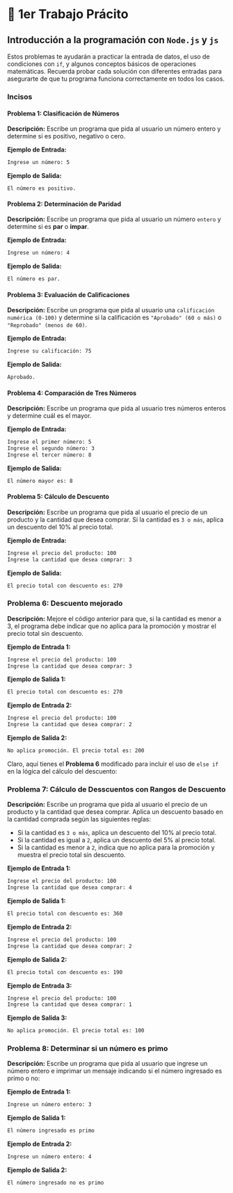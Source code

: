 # 🧱 1er Trabajo Prácito
## Introducción a la programación con `Node.js` y `js`

Estos problemas te ayudarán a practicar la entrada de datos, el uso de condiciones con `if`, y algunos conceptos básicos de operaciones matemáticas. Recuerda probar cada solución con diferentes entradas para asegurarte de que tu programa funciona correctamente en todos los casos.

### Incisos

#### **Problema 1: Clasificación de Números**

**Descripción:** Escribe un programa que pida al usuario un número entero y determine si es positivo, negativo o cero.

**Ejemplo de Entrada:**
```zsh
Ingrese un número: 5
```

**Ejemplo de Salida:**
```zhs
El número es positivo.
```

<!-- **Código Inicial:**
```js
import { prompt } from './prompt.js';

const numero = parseInt(prompt('Ingrese un número: '));

if (numero > 0) {
    console.log('El número es positivo.');
} else if (numero < 0) {
    console.log('El número es negativo.');
} else {
    console.log('El número es cero.');
}
``` -->

#### **Problema 2: Determinación de Paridad**

**Descripción:** Escribe un programa que pida al usuario un número `entero` y determine si es **par** o **impar**.

**Ejemplo de Entrada:**
```zsh
Ingrese un número: 4
```

**Ejemplo de Salida:**
```zsh
El número es par.
```

<!-- **Código Inicial:**
```js
import { prompt } from './prompt.js';

const numero = parseInt(prompt('Ingrese un número: '));

if (numero % 2 === 0) {
    console.log('El número es par.');
} else {
    console.log('El número es impar.');
}
``` -->

#### **Problema 3: Evaluación de Calificaciones**

**Descripción:** Escribe un programa que pida al usuario una `calificación numérica (0-100)` y determine si la calificación es `"Aprobado" (60 o más)` o `"Reprobado" (menos de 60)`.

**Ejemplo de Entrada:**
```zsh
Ingrese su calificación: 75
```

**Ejemplo de Salida:**
```zsh
Aprobado.
```

<!-- **Código Inicial:**
```js
import { prompt } from './prompt.js';

const calificacion = parseInt(prompt('Ingrese su calificación (0-100): '));

if (calificacion >= 60) {
    console.log('Aprobado.');
} else {
    console.log('Reprobado.');
}
``` -->

#### **Problema 4: Comparación de Tres Números**

**Descripción:** Escribe un programa que pida al usuario tres números enteros y determine cuál es el mayor.

**Ejemplo de Entrada:**
```zsh
Ingrese el primer número: 5
Ingrese el segundo número: 3
Ingrese el tercer número: 8
```

**Ejemplo de Salida:**
```zsh
El número mayor es: 8
```

<!-- **Código Inicial:**
```js
import { prompt } from './prompt.js';

const num1 = parseInt(prompt('Ingrese el primer número: '));
const num2 = parseInt(prompt('Ingrese el segundo número: '));
const num3 = parseInt(prompt('Ingrese el tercer número: '));

let mayor = num1;

if (num2 > mayor) {
    mayor = num2;
}

if (num3 > mayor) {
    mayor = num3;
}

console.log(`El número mayor es: ${mayor}`);
``` -->

#### **Problema 5: Cálculo de Descuento**

**Descripción:** Escribe un programa que pida al usuario el precio de un producto y la cantidad que desea comprar. Si la cantidad es `3 o más`, aplica un descuento del 10% al precio total.

**Ejemplo de Entrada:**
```zsh
Ingrese el precio del producto: 100
Ingrese la cantidad que desea comprar: 3
```

**Ejemplo de Salida:**
```zsh
El precio total con descuento es: 270
```

<!-- **Código Inicial:**
```js
import { prompt } from './prompt.js';

const precio = parseFloat(prompt('Ingrese el precio del producto: '));
const cantidad = parseInt(prompt('Ingrese la cantidad que desea comprar: '));

let total = precio * cantidad;

if (cantidad >= 3) {
    total = total * 0.9; // Aplica un 10% de descuento
}

console.log(`El precio total con descuento es: ${total}`);
``` -->

### **Problema 6: Descuento mejorado**

**Descripción:** Mejore el código anterior para que, si la cantidad es menor a 3, el programa debe indicar que no aplica para la promoción y mostrar el precio total sin descuento.

**Ejemplo de Entrada 1:**
```zsh
Ingrese el precio del producto: 100
Ingrese la cantidad que desea comprar: 3
```

**Ejemplo de Salida 1:**
```zsh
El precio total con descuento es: 270
```

**Ejemplo de Entrada 2:**
```zsh
Ingrese el precio del producto: 100
Ingrese la cantidad que desea comprar: 2
```

**Ejemplo de Salida 2:**
```zsh
No aplica promoción. El precio total es: 200
```

<!-- ### **Código Inicial:**
```js
import { prompt } from './prompt.js';

const precio = parseFloat(prompt('Ingrese el precio del producto: '));
const cantidad = parseInt(prompt('Ingrese la cantidad que desea comprar: '));

let total = precio * cantidad;

if (cantidad >= 3) {
    total = total * 0.9; // Aplica un 10% de descuento
    console.log(`El precio total con descuento es: ${total}`);
} else {
    console.log(`No aplica promoción. El precio total es: ${total}`);
}
``` -->

Claro, aquí tienes el **Problema 6** modificado para incluir el uso de `else if` en la lógica del cálculo del descuento:

### **Problema 7: Cálculo de Desscuentos con Rangos de Descuento**

**Descripción:** Escribe un programa que pida al usuario el precio de un producto y la cantidad que desea comprar. Aplica un descuento basado en la cantidad comprada según las siguientes reglas:
- Si la cantidad es `3 o más`, aplica un descuento del 10% al precio total.
- Si la cantidad es igual a `2`, aplica un descuento del 5% al precio total.
- Si la cantidad es menor a `2`, indica que no aplica para la promoción y muestra el precio total sin descuento.

**Ejemplo de Entrada 1:**
```zsh
Ingrese el precio del producto: 100
Ingrese la cantidad que desea comprar: 4
```

**Ejemplo de Salida 1:**
```zsh
El precio total con descuento es: 360
```

**Ejemplo de Entrada 2:**
```zsh
Ingrese el precio del producto: 100
Ingrese la cantidad que desea comprar: 2
```

**Ejemplo de Salida 2:**
```zsh
El precio total con descuento es: 190
```

**Ejemplo de Entrada 3:**
```zsh
Ingrese el precio del producto: 100
Ingrese la cantidad que desea comprar: 1
```

**Ejemplo de Salida 3:**
```zsh
No aplica promoción. El precio total es: 100
```

<!-- ### **Código Inicial:**

```js
import { prompt } from './prompt.js';

const precio = parseFloat(prompt('Ingrese el precio del producto: '));
const cantidad = parseInt(prompt('Ingrese la cantidad que desea comprar: '));

let total = precio * cantidad;

if (cantidad >= 3) {
    total = total * 0.9; // Aplica un 10% de descuento
    console.log(`El precio total con descuento es: ${total}`);
} else if (cantidad === 2) {
    total = total * 0.95; // Aplica un 5% de descuento
    console.log(`El precio total con descuento es: ${total}`);
} else {
    console.log(`No aplica promoción. El precio total es: ${total}`);
}
``` -->

### **Problema 8: Determinar si un número es primo**

**Descripción:** Escribe un programa que pida al usuario que ingrese un número entero e imprimar un mensaje indicando si el número ingresado es primo o no:

**Ejemplo de Entrada 1:**
```zsh
Ingrese un número entero: 3
```

**Ejemplo de Salida 1:**
```zsh
El número ingresado es primo
```

**Ejemplo de Entrada 2:**
```zsh
Ingrese un número entero: 4
```

**Ejemplo de Salida 2:**
```zsh
El número ingresado no es primo
```

<!-- ```js
import { prompt } from './prompt.js'

const isPrime = (num) => {
  if (num <= 1) return false
  if (num <= 3) return true
  if (num % 2 === 0 || num % 3 === 0) return false

  for (let i = 5; i * i <= num; i += 6) {
    if (num % i === 0 || num % (i + 2) === 0) return false
  }

  return true
}

let n = parseInt(prompt('Ingrese un número: '))

if (isPrime(n)) {
  console.log(`El número ingresado ${n}, es primo`)
} else {
  console.log(`El número ingresado ${n}, no es primo`)
} -->
```
